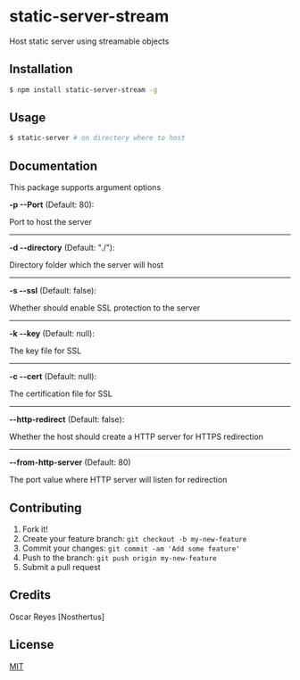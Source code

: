 # static-server-stream
Host static server using streamable objects
## Installation
```bash
$ npm install static-server-stream -g
```
## Usage
```bash
$ static-server # on directory where to host
```
## Documentation
This package supports argument options

**-p --Port** (Default: 80):

Port to host the server

* * *

**-d --directory** (Default: "./"):

Directory folder which the server will host

* * *

**-s --ssl** (Default: false):

Whether should enable SSL protection to the server

* * *

**-k --key** (Default: null):

The key file for SSL

* * *

**-c --cert** (Default: null):

The certification file for SSL

* * *

**--http-redirect** (Default: false):

Whether the host should create a HTTP server for HTTPS redirection

* * *

**--from-http-server** (Default: 80)

The port value where HTTP server will listen for redirection

## Contributing
1. Fork it!
2. Create your feature branch: `git checkout -b my-new-feature`
3. Commit your changes: `git commit -am 'Add some feature'`
4. Push to the branch: `git push origin my-new-feature`
5. Submit a pull request

## Credits
Oscar Reyes [Nosthertus]
## License
[MIT](https://github.com/Nosthertus/node-playlist-extractor/blob/master/LICENSE.md)